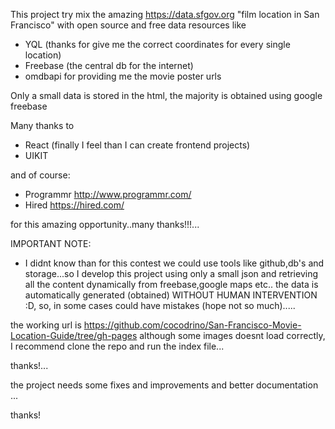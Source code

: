 This project try mix the amazing  https://data.sfgov.org "film location in San Francisco" with open source and free data resources like

- YQL (thanks for give me the correct coordinates for every single location)
- Freebase (the central db for the internet)
- omdbapi for providing me the movie poster urls


Only a small data is stored in the html, the majority is obtained using google freebase

Many thanks to
- React (finally I feel than I can create frontend projects)
- UIKIT

and of course:
- Programmr http://www.programmr.com/
- Hired https://hired.com/

for this amazing opportunity..many thanks!!!...


IMPORTANT NOTE:
- I didnt know than for this contest we could use tools like github,db's and storage...so I develop this project using only a small json and retrieving all the content dynamically from freebase,google maps etc..
the data is automatically generated (obtained) WITHOUT HUMAN INTERVENTION :D, so, in some cases could have mistakes (hope not so much).....

the working url is https://github.com/cocodrino/San-Francisco-Movie-Location-Guide/tree/gh-pages
although some images doesnt load correctly, I recommend clone the repo and run the index file...

thanks!...

the project needs some fixes and improvements and better documentation ...


thanks!
